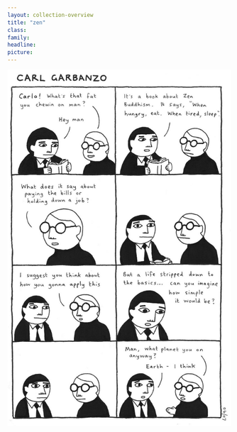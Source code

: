 ```yaml
---
layout: collection-overview
title: "zen"
class:	
family:
headline:
picture:
---
```


![zen](/assets/img/garbanzo/2007/zen-900w.jpg)
